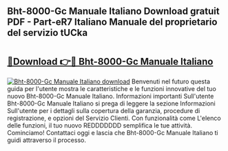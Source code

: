 ## Bht-8000-Gc Manuale Italiano Download gratuit PDF - Part-eR7 Italiano Manuale del proprietario del servizio tUCka

# <h2><a href="http://dfggcs.blite.top/?on=Bht-8000-Gc+Manuale+Italiano">🔗Download 👉🔴 Bht-8000-Gc Manuale Italiano</a></h2>

[![Bht-8000-Gc Manuale Italiano download](https://i.imgur.com/lujVjoI.png)](http://dfggcs.blite.top/?on=Bht-8000-Gc+Manuale+Italiano)
Benvenuti nel futuro questa guida per l'utente mostra le caratteristiche e le funzioni innovative del tuo nuovo Bht-8000-Gc Manuale Italiano. Informazioni importanti Sull'utente Bht-8000-Gc Manuale Italiano si prega di leggere la sezione Informazioni Sull'utente per i dettagli sulla copertura della garanzia, procedure di registrazione, e opzioni del Servizio Clienti. Con funzionalità come L'elenco delle funzioni, il tuo nuovo REDDDDDDD semplifica le tue attività. Cominciamo! Contattaci oggi e lascia che Bht-8000-Gc Manuale Italiano ti guidi attraverso il processo.
